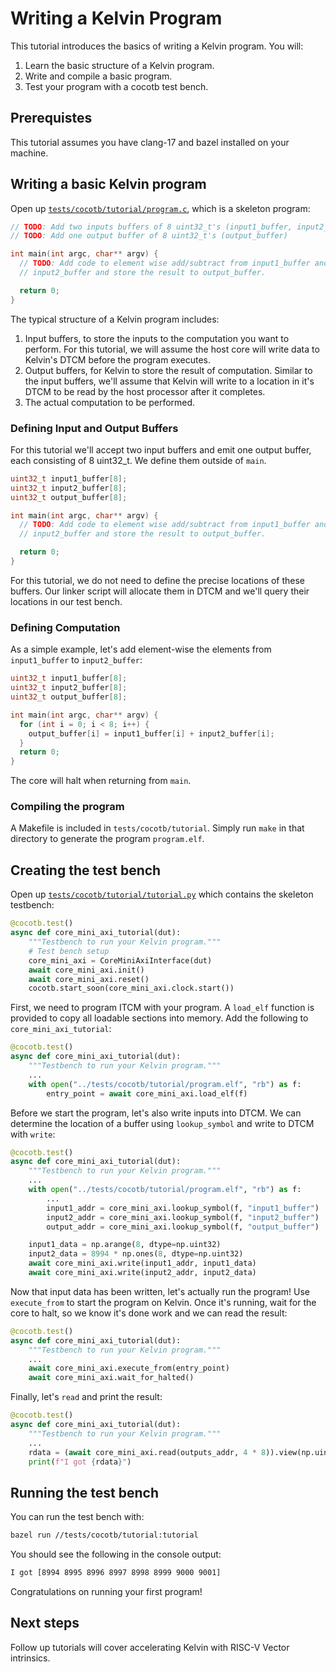 # Writing a Kelvin Program

This tutorial introduces the basics of writing a Kelvin program. You will:

1) Learn the basic structure of a Kelvin program.
2) Write and compile a basic program.
3) Test your program with a cocotb test bench.

## Prerequistes

This tutorial assumes you have clang-17 and bazel installed on your machine.

## Writing a basic Kelvin program

Open up [`tests/cocotb/tutorial/program.c`](../../tests/cocotb/tutorial/program.c),
which is a skeleton program:

```c
// TODO: Add two inputs buffers of 8 uint32_t's (input1_buffer, input2_buffer)
// TODO: Add one output buffer of 8 uint32_t's (output_buffer)

int main(int argc, char** argv) {
  // TODO: Add code to element wise add/subtract from input1_buffer and
  // input2_buffer and store the result to output_buffer.

  return 0;
}
```

The typical structure of a Kelvin program includes:

1) Input buffers, to store the inputs to the computation you want to perform.
   For this tutorial, we will assume the host core will write data to Kelvin's
   DTCM before the program executes.
2) Output buffers, for Kelvin to store the result of computation. Similar to
   the input buffers, we'll assume that Kelvin will write to a location in it's
   DTCM to be read by the host processor after it completes.
3) The actual computation to be performed.

### Defining Input and Output Buffers

For this tutorial we'll accept two input buffers and emit one output buffer,
each consisting of 8 uint32_t. We define them outside of `main`.

```c
uint32_t input1_buffer[8];
uint32_t input2_buffer[8];
uint32_t output_buffer[8];

int main(int argc, char** argv) {
  // TODO: Add code to element wise add/subtract from input1_buffer and
  // input2_buffer and store the result to output_buffer.

  return 0;
}
```

For this tutorial, we do not need to define the precise locations of these
buffers. Our linker script will allocate them in DTCM and we'll query their
locations in our test bench.

### Defining Computation

As a simple example, let's add element-wise the elements from `input1_buffer`
to `input2_buffer`:

```c
uint32_t input1_buffer[8];
uint32_t input2_buffer[8];
uint32_t output_buffer[8];

int main(int argc, char** argv) {
  for (int i = 0; i < 8; i++) {
    output_buffer[i] = input1_buffer[i] + input2_buffer[i];
  }
  return 0;
}
```

The core will halt when returning from `main`.

### Compiling the program

A Makefile is included in `tests/cocotb/tutorial`. Simply run `make` in that
directory to generate the program `program.elf`.

## Creating the test bench

Open up [`tests/cocotb/tutorial/tutorial.py`](../../tests/cocotb/tutorial/tutorial.py)
which contains the skeleton testbench:

```python
@cocotb.test()
async def core_mini_axi_tutorial(dut):
    """Testbench to run your Kelvin program."""
    # Test bench setup
    core_mini_axi = CoreMiniAxiInterface(dut)
    await core_mini_axi.init()
    await core_mini_axi.reset()
    cocotb.start_soon(core_mini_axi.clock.start())
```

First, we need to program ITCM with your program. A `load_elf` function is
provided to copy all loadable sections into memory. Add the following to
`core_mini_axi_tutorial`:

```python
@cocotb.test()
async def core_mini_axi_tutorial(dut):
    """Testbench to run your Kelvin program."""
    ...
    with open("../tests/cocotb/tutorial/program.elf", "rb") as f:
        entry_point = await core_mini_axi.load_elf(f)
```

Before we start the program, let's also write inputs into DTCM. We can
determine the location of a buffer using `lookup_symbol` and write to DTCM with
`write`:

```python
@cocotb.test()
async def core_mini_axi_tutorial(dut):
    """Testbench to run your Kelvin program."""
    ...
    with open("../tests/cocotb/tutorial/program.elf", "rb") as f:
        ...
        input1_addr = core_mini_axi.lookup_symbol(f, "input1_buffer")
        input2_addr = core_mini_axi.lookup_symbol(f, "input2_buffer")
        output_addr = core_mini_axi.lookup_symbol(f, "output_buffer")

    input1_data = np.arange(8, dtype=np.uint32)
    input2_data = 8994 * np.ones(8, dtype=np.uint32)
    await core_mini_axi.write(input1_addr, input1_data)
    await core_mini_axi.write(input2_addr, input2_data)
```

Now that input data has been written, let's actually run the program! Use
`execute_from` to start the program on Kelvin. Once it's running, wait for the
core to halt, so we know it's done work and we can read the result:

```python
@cocotb.test()
async def core_mini_axi_tutorial(dut):
    """Testbench to run your Kelvin program."""
    ...
    await core_mini_axi.execute_from(entry_point)
    await core_mini_axi.wait_for_halted()
```

Finally, let's `read` and print the result:

```python
@cocotb.test()
async def core_mini_axi_tutorial(dut):
    """Testbench to run your Kelvin program."""
    ...
    rdata = (await core_mini_axi.read(outputs_addr, 4 * 8)).view(np.uint32)
    print(f"I got {rdata}")
```

## Running the test bench

You can run the test bench with:

```bash
bazel run //tests/cocotb/tutorial:tutorial
```

You should see the following in the console output:

```bash
I got [8994 8995 8996 8997 8998 8999 9000 9001]
```

Congratulations on running your first program!

## Next steps

Follow up tutorials will cover accelerating Kelvin with RISC-V Vector
intrinsics.
